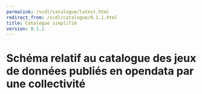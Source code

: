 ```yaml
---
permalink: /scdl/catalogue/latest.html
redirect_from: /scdl/catalogue/0.1.1.html
title: Catalogue simplifié
version: 0.1.1
---
```


# Schéma relatif au catalogue des jeux de données publiés en opendata par une collectivité